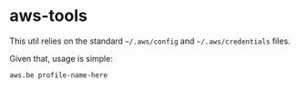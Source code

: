 # aws-tools

This util relies on the standard `~/.aws/config` and `~/.aws/credentials` files.

Given that, usage is simple:
```
aws.be profile-name-here
```
